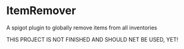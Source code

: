 # ItemRemover
A spigot plugin to globally remove items from all inventories

THIS PROJECT IS NOT FINISHED AND SHOULD NET BE USED, YET!
